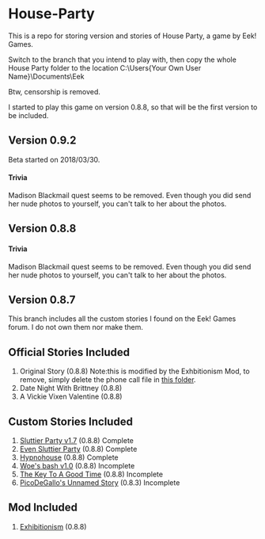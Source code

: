 # House-Party
This is a repo for storing version and stories of House Party, a game by Eek! Games.

Switch to the branch that you intend to play with, then copy the whole House Party folder to the location C:\Users\{Your Own User Name}\Documents\Eek

Btw, censorship is removed.

I started to play this game on version 0.8.8, so that will be the first version to be included.

## Version 0.9.2
Beta started on 2018/03/30.
#### Trivia
Madison Blackmail quest seems to be removed. Even though you did send her nude photos to yourself, you can't talk to her about the photos.  
## Version 0.8.8
#### Trivia
Madison Blackmail quest seems to be removed. Even though you did send her nude photos to yourself, you can't talk to her about the photos.  
## Version 0.8.7

This branch includes all the custom stories I found on the Eek! Games forum. I do not own them nor make them.

## Official Stories Included
1. Original Story (0.8.8) Note:this is modified by the Exhbitionism Mod, to remove, simply delete the phone call file in [this folder](https://github.com/animelucifer/House-Party/tree/master/House%20Party/Mods/Stories/Original%20Story).
2. Date Night With Brittney (0.8.8)
3. A Vickie Vixen Valentine (0.8.8)

## Custom Stories Included
1. [Sluttier Party v1.7](http://forum.eekllc.com/viewtopic.php?f=8&t=107) (0.8.8) Complete
2. [Even Sluttier Party](http://forum.eekllc.com/viewtopic.php?f=8&t=75) (0.8.8) Complete
3. [Hypnohouse](http://forum.eekllc.com/viewtopic.php?f=8&t=144&p=797#p797) (0.8.8) Complete
4. [Woe's bash v1.0](http://forum.eekllc.com/viewtopic.php?f=8&t=97) (0.8.8) Incomplete
5. [The Key To A Good Time](http://forum.eekllc.com/viewtopic.php?f=8&t=87) (0.8.8) Incomplete
6. [PicoDeGallo's Unnamed Story](http://forum.eekllc.com/viewtopic.php?f=8&t=72) (0.8.3) Incomplete

## Mod Included
1. [Exhibitionism](http://forum.eekllc.com/viewtopic.php?f=8&t=95) (0.8.8)
